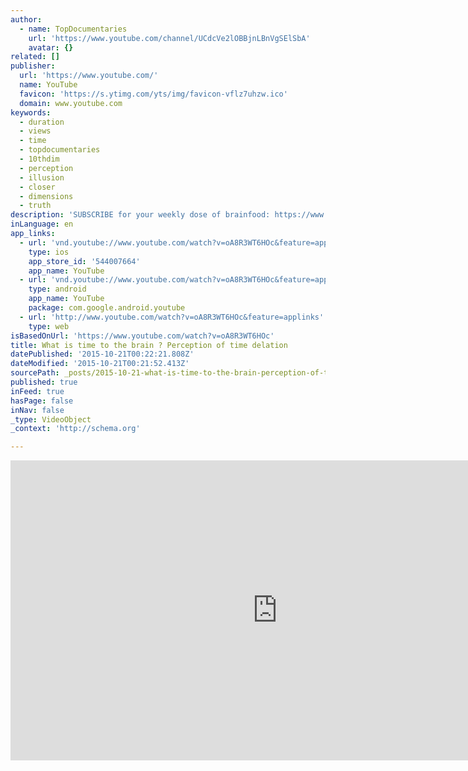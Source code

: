 ```yaml
---
author:
  - name: TopDocumentaries
    url: 'https://www.youtube.com/channel/UCdcVe2lOBBjnLBnVgSElSbA'
    avatar: {}
related: []
publisher:
  url: 'https://www.youtube.com/'
  name: YouTube
  favicon: 'https://s.ytimg.com/yts/img/favicon-vflz7uhzw.ico'
  domain: www.youtube.com
keywords:
  - duration
  - views
  - time
  - topdocumentaries
  - 10thdim
  - perception
  - illusion
  - closer
  - dimensions
  - truth
description: 'SUBSCRIBE for your weekly dose of brainfood: https://www.youtube.com/channel/UCdcVe2lOBBjnLBnVgSElSbA?sub_confirmation=1 Setting time aright - Investigating the nature of time 1. The Flash-lag Effect 2. Time perception recalibrates 2.5 illusory reversal of cause and effect 3. Can subjective time run in slow motion? #schizophrenia + credit misattribution auditory hallucinations #subjective duration varies with neural energy ---- Notice!'
inLanguage: en
app_links:
  - url: 'vnd.youtube://www.youtube.com/watch?v=oA8R3WT6HOc&feature=applinks'
    type: ios
    app_store_id: '544007664'
    app_name: YouTube
  - url: 'vnd.youtube://www.youtube.com/watch?v=oA8R3WT6HOc&feature=applinks'
    type: android
    app_name: YouTube
    package: com.google.android.youtube
  - url: 'http://www.youtube.com/watch?v=oA8R3WT6HOc&feature=applinks'
    type: web
isBasedOnUrl: 'https://www.youtube.com/watch?v=oA8R3WT6HOc'
title: What is time to the brain ? Perception of time delation
datePublished: '2015-10-21T00:22:21.808Z'
dateModified: '2015-10-21T00:21:52.413Z'
sourcePath: _posts/2015-10-21-what-is-time-to-the-brain-perception-of-time-delation.md
published: true
inFeed: true
hasPage: false
inNav: false
_type: VideoObject
_context: 'http://schema.org'

---
```

<iframe src="https://cdn.embedly.com/widgets/media.html?src=https%3A%2F%2Fwww.youtube.com%2Fembed%2FoA8R3WT6HOc%3Ffeature%3Doembed&amp;url=https%3A%2F%2Fwww.youtube.com%2Fwatch%3Fv%3DoA8R3WT6HOc&amp;image=https%3A%2F%2Fi.ytimg.com%2Fvi%2FoA8R3WT6HOc%2Fhqdefault.jpg&amp;key=b7d04c9b404c499eba89ee7072e1c4f7&amp;type=text%2Fhtml&amp;schema=youtube" width="854" height="480" scrolling="no" frameborder="0" allowfullscreen="allowfullscreen" style=""></iframe>